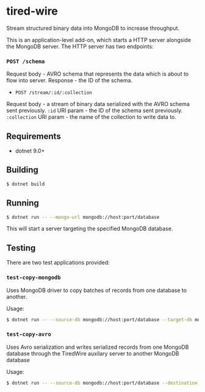 # tired-wire

Stream structured binary data into MongoDB to increase throughput.

This is an application-level add-on, which starts a HTTP server alongside the MongoDB server.
The HTTP server has two endpoints:

### `POST /schema`

Request body - AVRO schema that represents the data which is about to flow into server.
Response - the ID of the schema.

* `POST /stream/:id/:collection`

Request body - a stream of binary data serialized with the AVRO schema sent previously.
`:id` URI param - the ID of the schema sent previously.
`:collection` URI param - the name of the collection to write data to.

## Requirements

* dotnet 9.0+

## Building

```bash
$ dotnet build
```

## Running

```bash
$ dotnet run -- --mongo-url mongodb://host:port/database
```

This will start a server targeting the specified MongoDB database.

## Testing

There are two test applications provided:

### `test-copy-mongodb`

Uses MongoDB driver to copy batches of records from one database to another.

Usage:

```bash
$ dotnet run -- --source-db mongodb://host:port/database --target-db mongodb://host:port/database --collection collection
```

### `test-copy-avro`

Uses Avro serialization and writes serialized records from one MongoDB database through the TiredWire auxilary server to another MongoDB database

Usage:

```bash
$ dotnet run -- --source-db mongodb://host:port/database --destination http://host:port/ --collection collection --schema schema.avsc
```

